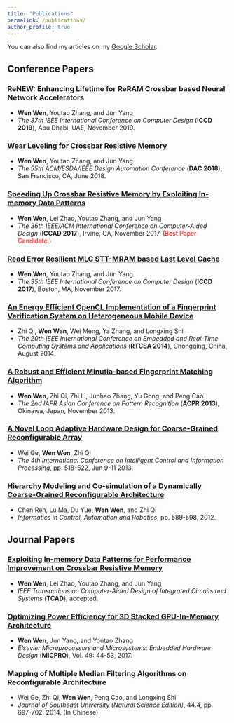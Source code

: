 ```yaml
---
title: "Publications"
permalink: /publications/
author_profile: true
---
```


You can also find my articles on my [Google Scholar](https://scholar.google.com/citations?user=3vTabW8AAAAJ&hl=en).


Conference Papers
------
### ReNEW: Enhancing Lifetime for ReRAM Crossbar based Neural Network Accelerators
* __Wen Wen__, Youtao Zhang, and Jun Yang
* *The 37th IEEE International Conference on Computer Design* (__ICCD 2019__), Abu Dhabi, UAE, November 2019.

### [Wear Leveling for Crossbar Resistive Memory](https://dl.acm.org/citation.cfm?id=3196138)
* __Wen Wen__, Youtao Zhang, and Jun Yang
* *The 55th ACM/ESDA/IEEE Design Automation Conference* (__DAC 2018__), San Francisco, CA, June 2018.

### [Speeding Up Crossbar Resistive Memory by Exploiting In-memory Data Patterns](https://ieeexplore.ieee.org/abstract/document/8203787)
* __Wen Wen__, Lei Zhao, Youtao Zhang, and Jun Yang
* *The 36th IEEE/ACM International Conference on Computer-Aided Design* (__ICCAD 2017__), Irvine, CA, November 2017. (<span style="color:red">Best Paper Candidate.</span>)

### [Read Error Resilient MLC STT-MRAM based Last Level Cache](https://ieeexplore.ieee.org/document/8119253)
* __Wen Wen__, Youtao Zhang, and Jun Yang
* *The 35th IEEE International Conference on Computer Design* (__ICCD 2017__), Boston, MA, November 2017.

### [An Energy Efficient OpenCL Implementation of a Fingerprint Verification System on Heterogeneous Mobile Device](https://ieeexplore.ieee.org/document/6910507)
* Zhi Qi, __Wen Wen__, Wei Meng, Ya Zhang, and Longxing Shi
* *The 20th IEEE International Conference on Embedded and Real-Time Computing Systems and Applications* (__RTCSA 2014__), Chongqing, China, August 2014.

### [A Robust and Efficient Minutia-based Fingerprint Matching Algorithm](https://ieeexplore.ieee.org/document/6778310)
* __Wen Wen__, Zhi Qi, Zhi Li, Junhao Zhang, Yu Gong, and Peng Cao
* *The 2nd IAPR Asian Conference on Pattern Recognition* (__ACPR 2013__), Okinawa, Japan, November 2013.

### [A Novel Loop Adaptive Hardware Design for Coarse-Grained Reconfigurable Array](https://ieeexplore.ieee.org/document/6568130)
* Wei Ge, __Wen Wen__, Zhi Qi
* *The 4th International Conference on Intelligent Control and Information Processing*, pp. 518-522, Jun 9-11 2013.

### [Hierarchy Modeling and Co-simulation of a Dynamically Coarse-Grained Reconfigurable Architecture](https://link.springer.com/chapter/10.1007/978-3-642-25992-0_80)
* Chen Ren, Lu Ma, Du Yue, __Wen Wen__, and Zhi Qi
* *Informatics in Control, Automation and Robotics*, pp. 589-598, 2012.

Journal Papers
------
### [Exploiting In-memory Data Patterns for Performance Improvement on Crossbar Resistive Memory](https://ieeexplore.ieee.org/document/8832251)
* __Wen Wen__, Lei Zhao, Youtao Zhang, and Jun Yang
* *IEEE Transactions on Computer-Aided Design of Integrated Circuits and Systems* (__TCAD__), accepted.

### [Optimizing Power Efficiency for 3D Stacked GPU-In-Memory Architecture](https://www.sciencedirect.com/science/article/abs/pii/S0141933117300509)
* __Wen Wen__, Jun Yang, and Youtao Zhang
* *Elsevier Microprocessors and Microsystems: Embedded Hardware Design* (__MICPRO__), Vol. 49: 44-53, 2017.

### Mapping of Multiple Median Filtering Algorithms on Reconfigurable Architecture
* Wei Ge, Zhi Qi, __Wen Wen__, Peng Cao, and Longxing Shi
* *Journal of Southeast University (Natural Science Edition)*, 44.4, pp. 697-702, 2014. (In Chinese)

